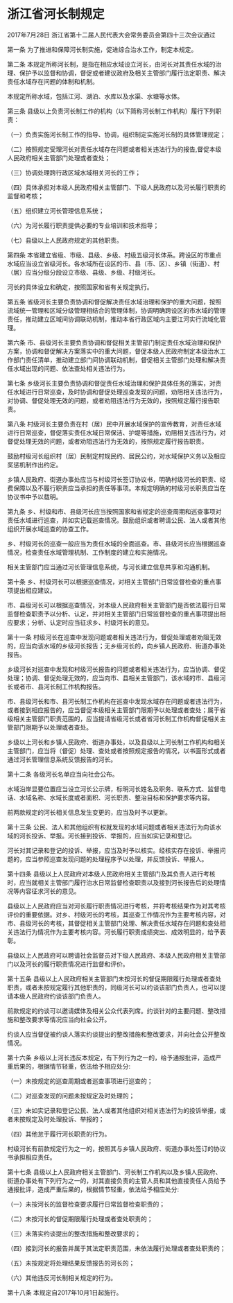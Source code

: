 # 浙江省河长制规定

2017年7月28日 浙江省第十二届人民代表大会常务委员会第四十三次会议通过

<!-- INFO END -->

第一条 为了推进和保障河长制实施，促进综合治水工作，制定本规定。

第二条 本规定所称河长制，是指在相应水域设立河长，由河长对其责任水域的治理、保护予以监督和协调，督促或者建议政府及相关主管部门履行法定职责、解决责任水域存在问题的体制和机制。

本规定所称水域，包括江河、湖泊、水库以及水渠、水塘等水体。

第三条 县级以上负责河长制工作的机构（以下简称河长制工作机构）履行下列职责：

（一）负责实施河长制工作的指导、协调，组织制定实施河长制的具体管理规定；

（二）按照规定受理河长对责任水域存在问题或者相关违法行为的报告,督促本级人民政府相关主管部门处理或者查处；

（三）协调处理跨行政区域水域相关河长的工作；

（四）具体承担对本级人民政府相关主管部门、下级人民政府以及河长履行职责的监督和考核；

（五）组织建立河长管理信息系统；

（六）为河长履行职责提供必要的专业培训和技术指导；

（七）县级以上人民政府规定的其他职责。

第四条 本省建立省级、市级、县级、乡级、村级五级河长体系。跨设区的市重点水域应当设立省级河长。各水域所在设区的市、县（市、区）、乡镇（街道）、村（居）应当分级分段设立市级、县级、乡级、村级河长。

河长的具体设立和确定，按照国家和省有关规定执行。

第五条 省级河长主要负责协调和督促解决责任水域治理和保护的重大问题，按照流域统一管理和区域分级管理相结合的管理体制，协调明确跨设区的市水域的管理责任，推动建立区域间协调联动机制，推动本省行政区域内主要江河实行流域化管理。

第六条 市、县级河长主要负责协调和督促相关主管部门制定责任水域治理和保护方案，协调和督促解决方案落实中的重大问题，督促本级人民政府制定本级治水工作部门责任清单，推动建立部门间协调联动机制，督促相关主管部门处理和解决责任水域出现的问题、依法查处相关违法行为。

第七条 乡级河长主要负责协调和督促责任水域治理和保护具体任务的落实，对责任水域进行日常巡查，及时协调和督促处理巡查发现的问题，劝阻相关违法行为，对协调、督促处理无效的问题，或者劝阻违法行为无效的，按照规定履行报告职责。

第八条 村级河长主要负责在村（居）民中开展水域保护的宣传教育，对责任水域进行日常巡查，督促落实责任水域日常保洁、护堤等措施，劝阻相关违法行为，对督促处理无效的问题，或者劝阻违法行为无效的，按照规定履行报告职责。

鼓励村级河长组织村（居）民制定村规民约、居民公约，对水域保护义务以及相应奖惩机制作出约定。

乡镇人民政府、街道办事处应当与村级河长签订协议书，明确村级河长的职责、经费保障以及不履行职责应当承担的责任等事项。本规定明确的村级河长职责应当在协议书中予以载明。

第九条 乡、村级和市、县级河长应当按照国家和省规定的巡查周期和巡查事项对责任水域进行巡查，并如实记载巡查情况。鼓励组织或者聘请公民、法人或者其他组织开展水域巡查的协查工作。

乡、村级河长的巡查一般应当为责任水域的全面巡查。市、县级河长应当根据巡查情况，检查责任水域管理机制、工作制度的建立和实施情况。

相关主管部门应当通过河长管理信息系统，与河长建立信息共享和沟通机制。

第十条 乡、村级河长可以根据巡查情况，对相关主管部门日常监督检查的重点事项提出相应建议。

市、县级河长可以根据巡查情况，对本级人民政府相关主管部门是否依法履行日常监督检查职责予以分析、认定，并对相关主管部门日常监督检查的重点事项提出相应要求；分析、认定时应当征求乡、村级河长的意见。

第十一条 村级河长在巡查中发现问题或者相关违法行为，督促处理或者劝阻无效的，应当向该水域的乡级河长报告；无乡级河长的，向乡镇人民政府、街道办事处报告。

乡级河长对巡查中发现和村级河长报告的问题或者相关违法行为，应当协调、督促处理；协调、督促处理无效的，应当向市、县相关主管部门，该水域的市、县级河长或者市、县河长制工作机构报告。

市、县级河长和市、县河长制工作机构在巡查中发现水域存在问题或者违法行为，或者接到相应报告的，应当督促本级相关主管部门限期予以处理或者查处；属于省级相关主管部门职责范围的，应当提请省级河长或者省河长制工作机构督促相关主管部门限期予以处理或者查处。

乡级以上河长和乡镇人民政府、街道办事处，以及县级以上河长制工作机构和相关主管部门，应当将（督促）处理、查处或者按照规定报告的情况，以书面形式或者通过河长管理信息系统反馈报告的河长。

第十二条 各级河长名单应当向社会公布。

水域沿岸显要位置应当设立河长公示牌，标明河长姓名及职务、联系方式、监督电话、水域名称、水域长度或者面积、河长职责、整治目标和保护要求等内容。

前两款规定的河长相关信息发生变更的，应当及时予以更新。

第十三条 公民、法人和其他组织有权就发现的水域问题或者相关违法行为向该水域的河长投诉、举报。河长接到投诉、举报的，应当如实记录和登记。

河长对其记录和登记的投诉、举报，应当及时予以核实。经核实存在投诉、举报问题的，应当参照巡查发现问题的处理程序予以处理，并反馈投诉、举报人。

第十四条 县级以上人民政府对本级人民政府相关主管部门及其负责人进行考核时，应当就相关主管部门履行治水日常监督检查职责以及接到河长报告后的处理情况等内容征求河长的意见。

县级以上人民政府应当对河长履行职责情况进行考核，并将考核结果作为对其考核评价的重要依据。对乡、村级河长的考核，其巡查工作情况作为主要考核内容，对市、县级河长的考核，其督促相关主管部门处理、解决责任水域存在问题和查处相关违法行为情况作为主要考核内容。河长履行职责成绩突出、成效明显的，给予表彰。

县级以上人民政府可以聘请社会监督员对下级人民政府、本级人民政府相关主管部门以及河长的履行职责情况进行监督和评价。

第十五条 县级以上人民政府相关主管部门未按河长的督促期限履行处理或者查处职责，或者未按规定履行其他职责的，同级河长可以约谈该部门负责人，也可以提请本级人民政府约谈该部门负责人。

前款规定的约谈可以邀请媒体及相关公众代表列席。约谈针对的主要问题、整改措施和整改要求等情况应当向社会公开。

约谈人应当督促被约谈人落实约谈提出的整改措施和整改要求，并向社会公开整改情况。

第十六条 乡级以上河长违反本规定，有下列行为之一的，给予通报批评，造成严重后果的，根据情节轻重，依法给予相应处分:

（一）未按规定的巡查周期或者巡查事项进行巡查的；

（二）对巡查发现的问题未按规定及时处理的；

（三）未如实记录和登记公民、法人或者其他组织对相关违法行为的投诉举报，或者未按规定及时处理投诉、举报的；

（四）其他怠于履行河长职责的行为。

村级河长有前款规定行为之一的，按照其与乡镇人民政府、街道办事处签订的协议书承担相应责任。

第十七条 县级以上人民政府相关主管部门、河长制工作机构以及乡镇人民政府、街道办事处有下列行为之一的，对其直接负责的主管人员和其他直接责任人员给予通报批评，造成严重后果的，根据情节轻重，依法给予相应处分:

（一）未按河长的监督检查要求履行日常监督检查职责的；

（二）未按河长的督促期限履行处理或者查处职责的；

（三）未落实约谈提出的整改措施和整改要求的；

（四）接到河长的报告并属于其法定职责范围，未依法履行处理或者查处职责的；

（五）未按规定将处理结果反馈报告的河长的；

（六）其他违反河长制相关规定的行为。

第十八条 本规定自2017年10月1日起施行。